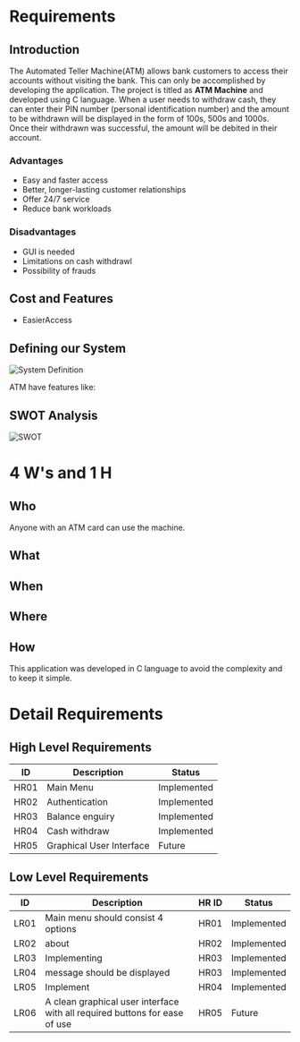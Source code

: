 # Requirements

 ## Introduction

 The Automated Teller Machine(ATM) allows bank customers to access their accounts without visiting the bank. This can only be accomplished by developing the application. The project is titled as **ATM Machine** and developed using C language.
 When a user needs to withdraw cash, they can enter their PIN number (personal identification number) and the amount to be withdrawn will be displayed in the form of 100s, 500s and 1000s. Once their withdrawn was successful, the amount will be debited in their account.


### Advantages

 - Easy and faster access 
 - Better, longer-lasting customer relationships
 - Offer 24/7 service
 - Reduce bank workloads
 
 ### Disadvantages
 - GUI is needed
 - Limitations on cash withdrawl
 - Possibility of frauds
 
## Cost and Features
 - EasierAccess
 

##  Defining our System

![System Definition](https://github.com/Thotakura-Bhavya/Stepin_ATM_miniproject/blob/59113ea2d87532eec3f8ac1d8a16a551c6b7eed4/1_Requirements/atm.jpg)

 ATM have features like:
 

## SWOT Analysis
![SWOT](https://github.com/Thotakura-Bhavya/Stepin_ATM_miniproject/blob/59113ea2d87532eec3f8ac1d8a16a551c6b7eed4/1_Requirements/atm.jpg)


# 4 W's and 1 H

## Who
Anyone with an ATM card can use the machine.


## What


## When



## Where



## How

This application was developed in C language to avoid the complexity and to keep it simple. 


# Detail Requirements

## High Level Requirements
| ID | Description | Status |
|--|--|--|
| HR01 |Main Menu  | Implemented |
| HR02 | Authentication | Implemented |
| HR03 | Balance enguiry |  Implemented |
| HR04 | Cash withdraw |  Implemented |
| HR05 | Graphical User Interface | Future |


## Low Level Requirements 

| ID | Description | HR ID | Status |
|--|--|--|--|
| LR01 |Main menu should consist 4 options  | HR01| Implemented |
| LR02 | about | HR02| Implemented |
 LR03 | Implementing  | HR03| Implemented |
| LR04 | message should be displayed | HR03| Implemented |
| LR05 |Implement | HR04| Implemented |
| LR06 |A clean graphical user interface with all required buttons for ease of use  | HR05| Future |
